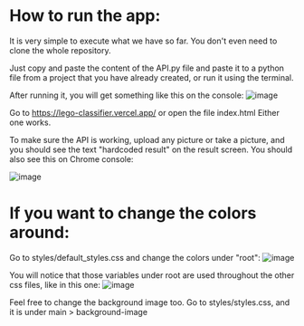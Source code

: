 # How to run the app:

It is very simple to execute what we have so far. You don't even need to clone the whole repository. 

Just copy and paste the content of the API.py file and paste it to a python file from a project that you have already created, or run it using the terminal. 

After running it, you will get something like this on the console:
![image](https://user-images.githubusercontent.com/54336594/231930155-07b3095f-c565-4d4c-9779-2ffca901ea7a.png)

Go to https://lego-classifier.vercel.app/ or open the file index.html Either one works. 

To make sure the API is working, upload any picture or take a picture, and you should see the text "hardcoded result" on the result screen. You should also see this on Chrome console:

![image](https://user-images.githubusercontent.com/54336594/231930574-e20c1273-775f-4b92-8aa3-af143e89cf01.png)


# If you want to change the colors around:
Go to styles/default_styles.css and change the colors under "root":
![image](https://user-images.githubusercontent.com/54336594/231930715-ca26e762-8c5d-4f9b-8374-a0bead47427b.png)

You will notice that those variables under root are used throughout the other css files, like in this one:
![image](https://user-images.githubusercontent.com/54336594/231930852-f5e8f370-0476-4f6c-b2bd-eb82459027f7.png)

Feel free to change the background image too. Go to styles/styles.css, and it is under main > background-image
